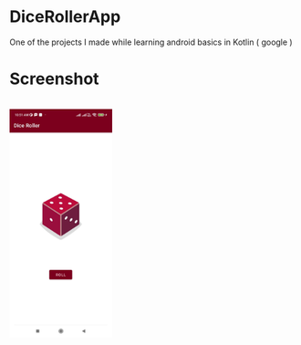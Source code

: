 # DiceRollerApp
One of the projects I made while learning android basics in Kotlin ( google )

# Screenshot
<br>
<img src="DiceRoller.jpg" height="400">
